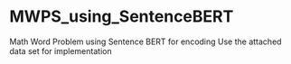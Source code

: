 # MWPS_using_SentenceBERT
 Math Word Problem using Sentence BERT for encoding
 Use the attached data set for implementation
